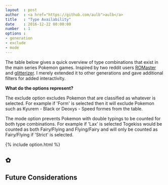 ```yaml
---
layout 	: post
author	: <a href="https://github.com/aulb">aulb</a>
title 	: "Type Availability"
date	: 2016-12-22 00:00:00
number	: 1
options	: 
- generation 
- exclude 
- mode
---
```

<p>The table below gives a quick overview of type combinations that exist in the main series Pokemon games. Inspired by two reddit users <a href="http://i.imgur.com/c1z5YTa.png">ROMaster</a> and <a href="http://imgur.com/PnOqyam">glitterizer</a>. I merely extended it to other generations and gave additional filters for added interactivity.</p>

<p><strong>What do the options represent?</strong></p>
<p>The exclude option excludes Pokemon that are classified as whatever is selected. For example if 'Form' is selected then it will exclude Pokemon such as Kyurem - Black or Deoxys - Speed formes from the table.</p>

<p>The mode option prevents Pokemon with double typings to be counted for both type combinations. For example if 'Lax' is selected Togekiss would be counted as both Fairy/Flying and Flying/Fairy and will only be counted as Fairy/Flying if 'Strict' is selected.</p>

{% include option.html %}

<h2 class="ui horizontal header divider">
    ✿
</h2>
<div id="visualization"></div>

<h2 class="ui horizontal header divider">
    Future Considerations
</h2>